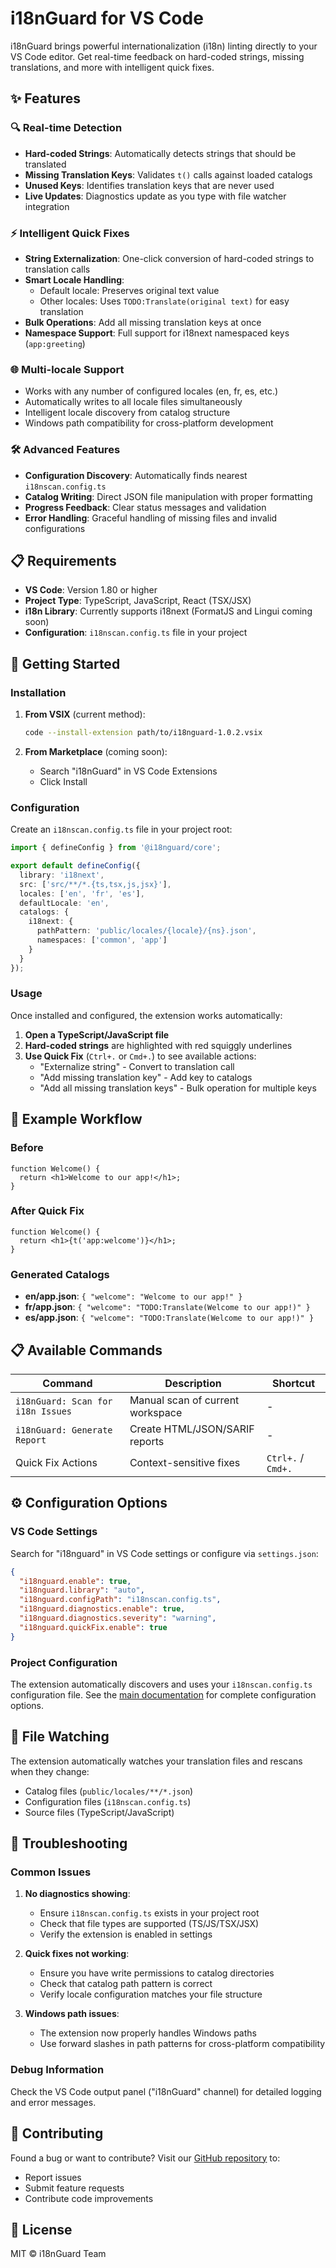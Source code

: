 # i18nGuard for VS Code

i18nGuard brings powerful internationalization (i18n) linting directly to your VS Code editor. Get real-time feedback on hard-coded strings, missing translations, and more with intelligent quick fixes.

## ✨ Features

### 🔍 **Real-time Detection**
- **Hard-coded Strings**: Automatically detects strings that should be translated
- **Missing Translation Keys**: Validates `t()` calls against loaded catalogs
- **Unused Keys**: Identifies translation keys that are never used
- **Live Updates**: Diagnostics update as you type with file watcher integration

### ⚡ **Intelligent Quick Fixes**
- **String Externalization**: One-click conversion of hard-coded strings to translation calls
- **Smart Locale Handling**: 
  - Default locale: Preserves original text value
  - Other locales: Uses `TODO:Translate(original text)` for easy translation
- **Bulk Operations**: Add all missing translation keys at once
- **Namespace Support**: Full support for i18next namespaced keys (`app:greeting`)

### 🌐 **Multi-locale Support**
- Works with any number of configured locales (en, fr, es, etc.)
- Automatically writes to all locale files simultaneously
- Intelligent locale discovery from catalog structure
- Windows path compatibility for cross-platform development

### 🛠️ **Advanced Features**
- **Configuration Discovery**: Automatically finds nearest `i18nscan.config.ts`
- **Catalog Writing**: Direct JSON file manipulation with proper formatting
- **Progress Feedback**: Clear status messages and validation
- **Error Handling**: Graceful handling of missing files and invalid configurations

## 📋 Requirements

- **VS Code**: Version 1.80 or higher
- **Project Type**: TypeScript, JavaScript, React (TSX/JSX)
- **i18n Library**: Currently supports i18next (FormatJS and Lingui coming soon)
- **Configuration**: `i18nscan.config.ts` file in your project

## 🚀 Getting Started

### Installation

1. **From VSIX** (current method):
   ```bash
   code --install-extension path/to/i18nguard-1.0.2.vsix
   ```

2. **From Marketplace** (coming soon):
   - Search "i18nGuard" in VS Code Extensions
   - Click Install

### Configuration

Create an `i18nscan.config.ts` file in your project root:

```typescript
import { defineConfig } from '@i18nguard/core';

export default defineConfig({
  library: 'i18next',
  src: ['src/**/*.{ts,tsx,js,jsx}'],
  locales: ['en', 'fr', 'es'],
  defaultLocale: 'en',
  catalogs: {
    i18next: {
      pathPattern: 'public/locales/{locale}/{ns}.json',
      namespaces: ['common', 'app']
    }
  }
});
```

### Usage

Once installed and configured, the extension works automatically:

1. **Open a TypeScript/JavaScript file**
2. **Hard-coded strings** are highlighted with red squiggly underlines
3. **Use Quick Fix** (`Ctrl+.` or `Cmd+.`) to see available actions:
   - "Externalize string" - Convert to translation call
   - "Add missing translation key" - Add key to catalogs
   - "Add all missing translation keys" - Bulk operation for multiple keys

## 🎯 Example Workflow

### Before
```tsx
function Welcome() {
  return <h1>Welcome to our app!</h1>;
}
```

### After Quick Fix
```tsx
function Welcome() {
  return <h1>{t('app:welcome')}</h1>;
}
```

### Generated Catalogs
- **en/app.json**: `{ "welcome": "Welcome to our app!" }`
- **fr/app.json**: `{ "welcome": "TODO:Translate(Welcome to our app!)" }`
- **es/app.json**: `{ "welcome": "TODO:Translate(Welcome to our app!)" }`

## 📋 Available Commands

| Command | Description | Shortcut |
|---------|-------------|----------|
| `i18nGuard: Scan for i18n Issues` | Manual scan of current workspace | - |
| `i18nGuard: Generate Report` | Create HTML/JSON/SARIF reports | - |
| Quick Fix Actions | Context-sensitive fixes | `Ctrl+.` / `Cmd+.` |

## ⚙️ Configuration Options

### VS Code Settings

Search for "i18nguard" in VS Code settings or configure via `settings.json`:

```json
{
  "i18nguard.enable": true,
  "i18nguard.library": "auto",
  "i18nguard.configPath": "i18nscan.config.ts",
  "i18nguard.diagnostics.enable": true,
  "i18nguard.diagnostics.severity": "warning",
  "i18nguard.quickFix.enable": true
}
```

### Project Configuration

The extension automatically discovers and uses your `i18nscan.config.ts` configuration file. See the [main documentation](../../README.md) for complete configuration options.

## 🔄 File Watching

The extension automatically watches your translation files and rescans when they change:
- Catalog files (`public/locales/**/*.json`)
- Configuration files (`i18nscan.config.ts`)
- Source files (TypeScript/JavaScript)

## 🐛 Troubleshooting

### Common Issues

1. **No diagnostics showing**:
   - Ensure `i18nscan.config.ts` exists in your project root
   - Check that file types are supported (TS/JS/TSX/JSX)
   - Verify the extension is enabled in settings

2. **Quick fixes not working**:
   - Ensure you have write permissions to catalog directories
   - Check that catalog path pattern is correct
   - Verify locale configuration matches your file structure

3. **Windows path issues**:
   - The extension now properly handles Windows paths
   - Use forward slashes in path patterns for cross-platform compatibility

### Debug Information

Check the VS Code output panel ("i18nGuard" channel) for detailed logging and error messages.

## 🤝 Contributing

Found a bug or want to contribute? Visit our [GitHub repository](https://github.com/deuwi/i18nguard) to:
- Report issues
- Submit feature requests
- Contribute code improvements

## 📄 License

MIT © i18nGuard Team
